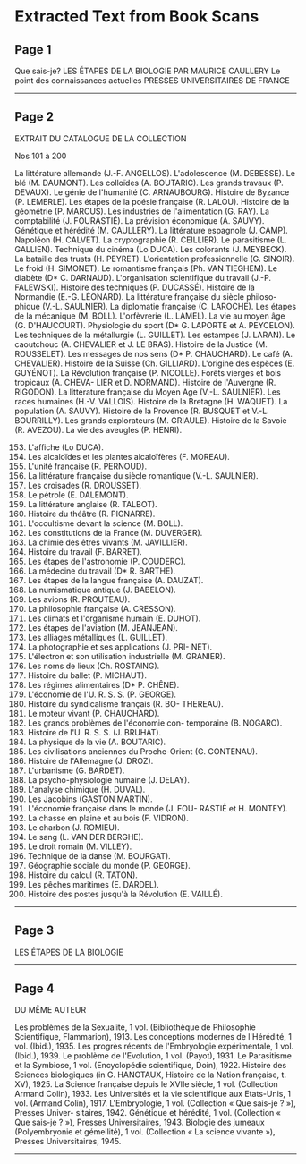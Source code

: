 # Extracted Text from Book Scans

## Page 1

Que
sais-je?
LES ÉTAPES
DE
LA BIOLOGIE
PAR MAURICE CAULLERY
Le point
des
connaissances
actuelles
PRESSES UNIVERSITAIRES
DE FRANCE

---

## Page 2

EXTRAIT DU CATALOGUE DE LA COLLECTION

Nos 101 à 200

La littérature allemande (J.-F. ANGELLOS).
L'adolescence (M. DEBESSE).
Le blé (M. DAUMONT).
Les colloïdes (A. BOUTARIC).
Les grands travaux (P. DEVAUX).
Le génie de l'humanité (C. ARNAUBOURG).
Histoire de Byzance (P. LEMERLE).
Les étapes de la poésie française (R. LALOU).
Histoire de la géométrie (P. MARCUS).
Les industries de l'alimentation (G. RAY).
La comptabilité (J. FOURASTIÉ).
La prévision économique (A. SAUVY).
Génétique et hérédité (M. CAULLERY).
La littérature espagnole (J. CAMP).
Napoléon (H. CALVET).
La cryptographie (R. CEILLIER).
Le parasitisme (L. GALLIEN).
Technique du cinéma (Lo DUCA).
Les colorants (J. MEYBECK).
La bataille des trusts (H. PEYRET).
L'orientation professionnelle (G. SINOIR).
Le froid (H. SIMONET).
Le romantisme français (Ph. VAN TIEGHEM).
Le diabète (D* C. DARNAUD).
L'organisation scientifique du travail (J.-P. FALEWSKI).
Histoire des techniques (P. DUCASSÉ).
Histoire de la Normandie (E.-G. LÉONARD).
La littérature française du siècle philoso-
phique (V.-L. SAULNIER).
La diplomatie française (C. LAROCHE).
Les étapes de la mécanique (M. BOLL).
L'orfèvrerie (L. LAMEL).
La vie au moyen âge (G. D'HAUCOURT).
Physiologie du sport (D* G. LAPORTE et
A. PEYCELON).
Les techniques de la métallurgie (L. GUILLET).
Les estampes (J. LARAN).
Le caoutchouc (A. CHEVALIER et J. LE BRAS).
Histoire de la Justice (M. ROUSSELET).
Les messages de nos sens (D* P. CHAUCHARD).
Le café (A. CHEVALIER).
Histoire de la Suisse (Ch. GILLIARD).
L'origine des espèces (E. GUYÉNOT).
La Révolution française (P. NICOLLE).
Forêts vierges et bois tropicaux (A. CHEVA-
LIER et D. NORMAND).
Histoire de l'Auvergne (R. RIGODON).
La littérature française du Moyen Age
(V.-L. SAULNIER).
Les races humaines (H.-V. VALLOIS).
Histoire de la Bretagne (H. WAQUET).
La population (A. SAUVY).
Histoire de la Provence (R. BUSQUET et
V.-L. BOURRILLY).
Les grands explorateurs (M. GRIAULE).
Histoire de la Savoie (R. AVEZOU).
La vie des aveugles (P. HENRI).

153. L'affiche (Lo DUCA).
154. Les alcaloïdes et les plantes alcaloïfères
(F. MOREAU).
155. L'unité française (R. PERNOUD).
156. La littérature française du siècle romantique
(V.-L. SAULNIER).
157. Les croisades (R. DROUSSET).
158. Le pétrole (E. DALEMONT).
159. La littérature anglaise (R. TALBOT).
160. Histoire du théâtre (R. PIGNARRE).
161. L'occultisme devant la science (M. BOLL).
162. Les constitutions de la France (M. DUVERGER).
163. La chimie des êtres vivants (M. JAVILLIER).
164. Histoire du travail (F. BARRET).
165. Les étapes de l'astronomie (P. COUDERC).
166. La médecine du travail (D* R. BARTHE).
167. Les étapes de la langue française (A. DAUZAT).
168. La numismatique antique (J. BABELON).
169. Les avions (R. PROUTEAU).
170. La philosophie française (A. CRESSON).
171. Les climats et l'organisme humain (E.
DUHOT).
172. Les étapes de l'aviation (M. JEANJEAN).
173. Les alliages métalliques (L. GUILLET).
174. La photographie et ses applications (J. PRI-
NET).
175. L'électron et son utilisation industrielle
(M. GRANIER).
176. Les noms de lieux (Ch. ROSTAING).
177. Histoire du ballet (P. MICHAUT).
178. Les régimes alimentaires (D* P. CHÊNE).
179. L'économie de l'U. R. S. S. (P. GEORGE).
180. Histoire du syndicalisme français (R. BO-
THEREAU).
181. Le moteur vivant (P. CHAUCHARD).
182. Les grands problèmes de l'économie con-
temporaine (B. NOGARO).
183. Histoire de l'U. R. S. S. (J. BRUHAT).
184. La physique de la vie (A. BOUTARIC).
185. Les civilisations anciennes du Proche-Orient
(G. CONTENAU).
186. Histoire de l'Allemagne (J. DROZ).
187. L'urbanisme (G. BARDET).
188. La psycho-physiologie humaine (J. DELAY).
189. L'analyse chimique (H. DUVAL).
190. Les Jacobins (GASTON MARTIN).
191. L'économie française dans le monde (J. FOU-
RASTIÉ et H. MONTEY).
192. La chasse en plaine et au bois (F. VIDRON).
193. Le charbon (J. ROMIEU).
194. Le sang (L. VAN DER BERGHE).
195. Le droit romain (M. VILLEY).
196. Technique de la danse (M. BOURGAT).
197. Géographie sociale du monde (P. GEORGE).
198. Histoire du calcul (R. TATON).
199. Les pêches maritimes (E. DARDEL).
200. Histoire des postes jusqu'à la Révolution
(E. VAILLÉ).

---

## Page 3

LES ÉTAPES DE LA BIOLOGIE

---

## Page 4

DU MÊME AUTEUR

Les problèmes de la Sexualité, 1 vol. (Bibliothèque de Philosophie
Scientifique, Flammarion), 1913.
Les conceptions modernes de l'Hérédité, 1 vol. (Ibid.), 1935.
Les progrès récents de l'Embryologie expérimentale, 1 vol. (Ibid.),
1939.
Le problème de l'Evolution, 1 vol. (Payot), 1931.
Le Parasitisme et la Symbiose, 1 vol. (Encyclopédie scientifique,
Doin), 1922.
Histoire des Sciences biologiques (in G. HANOTAUX, Histoire de la
Nation française, t. XV), 1925.
La Science française depuis le XVIIe siècle, 1 vol. (Collection
Armand Colin), 1933.
Les Universités et la vie scientifique aux Etats-Unis, 1 vol. (Armand
Colin), 1917.
L'Embryologie, 1 vol. (Collection « Que sais-je ? »), Presses Univer-
sitaires, 1942.
Génétique et hérédité, 1 vol. (Collection « Que sais-je ? »), Presses
Universitaires, 1943.
Biologie des jumeaux (Polyembryonie et gémellité), 1 vol. (Collection
« La science vivante »), Presses Universitaires, 1945.

---

